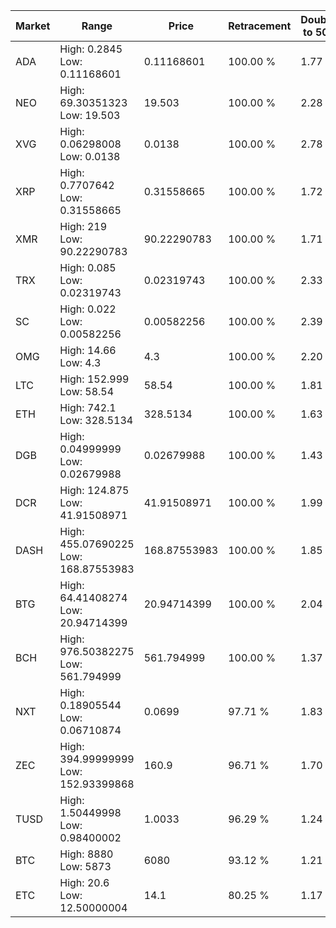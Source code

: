 | Market | Range | Price| Retracement | Doubles to 50% |
| --- | --- | --- | --- | --- |
| ADA | High: 0.2845<br />Low: 0.11168601 | 0.11168601 | 100.00 % | 1.77 |
| NEO | High: 69.30351323<br />Low: 19.503 | 19.503 | 100.00 % | 2.28 |
| XVG | High: 0.06298008<br />Low: 0.0138 | 0.0138 | 100.00 % | 2.78 |
| XRP | High: 0.7707642<br />Low: 0.31558665 | 0.31558665 | 100.00 % | 1.72 |
| XMR | High: 219<br />Low: 90.22290783 | 90.22290783 | 100.00 % | 1.71 |
| TRX | High: 0.085<br />Low: 0.02319743 | 0.02319743 | 100.00 % | 2.33 |
| SC | High: 0.022<br />Low: 0.00582256 | 0.00582256 | 100.00 % | 2.39 |
| OMG | High: 14.66<br />Low: 4.3 | 4.3 | 100.00 % | 2.20 |
| LTC | High: 152.999<br />Low: 58.54 | 58.54 | 100.00 % | 1.81 |
| ETH | High: 742.1<br />Low: 328.5134 | 328.5134 | 100.00 % | 1.63 |
| DGB | High: 0.04999999<br />Low: 0.02679988 | 0.02679988 | 100.00 % | 1.43 |
| DCR | High: 124.875<br />Low: 41.91508971 | 41.91508971 | 100.00 % | 1.99 |
| DASH | High: 455.07690225<br />Low: 168.87553983 | 168.87553983 | 100.00 % | 1.85 |
| BTG | High: 64.41408274<br />Low: 20.94714399 | 20.94714399 | 100.00 % | 2.04 |
| BCH | High: 976.50382275<br />Low: 561.794999 | 561.794999 | 100.00 % | 1.37 |
| NXT | High: 0.18905544<br />Low: 0.06710874 | 0.0699 | 97.71 % | 1.83 |
| ZEC | High: 394.99999999<br />Low: 152.93399868 | 160.9 | 96.71 % | 1.70 |
| TUSD | High: 1.50449998<br />Low: 0.98400002 | 1.0033 | 96.29 % | 1.24 |
| BTC | High: 8880<br />Low: 5873 | 6080 | 93.12 % | 1.21 |
| ETC | High: 20.6<br />Low: 12.50000004 | 14.1 | 80.25 % | 1.17 |
